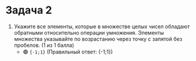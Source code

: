 # Задача 2

1. Укажите все элементы, которые в множестве целых чисел обладают обратными относительно операции умножения. Элементы множества указывайте по возрастанию через точку с запятой без пробелов. (1 из 1 балла)
   * 🟢 `{-1;1}` (Правильный ответ: {-1;1})
